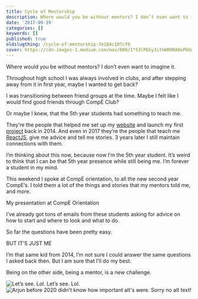```yaml
---
title: Cycle of Mentorship
description: Where would you be without mentors? I don’t even want to imagine it.
date: '2017-09-19'
categories: []
keywords: []
published: true
oldslugthing: /cycle-of-mentorship-7e184c107cf9
cover: https://cdn-images-1.medium.com/max/800/1*53lPEky3ithWRORA9eP8Ug.png
---
```


Where would you be without mentors? I don’t even want to imagine it.

Throughout high school I was always involved in clubs, and after stepping away from it in first year, maybe I wanted to get back?

I was transitioning between friend groups at the time. Maybe I felt like I would find good friends through CompE Club?

Or maybe I knew, that the 5th year students had something to teach me.

They’re the people that helped me set up my [website](http://www.arjunkalburgi.com) and launch my first [project](https://connectfour275.herokuapp.com/) back in 2014. And even in 2017 they’re the people that teach me [ReactJS](https://github.com/askalburgi/tick-tack-toe), give me advice and tell me stories. 3 years later I still maintain connections with them.

I’m thinking about this now, because now I’m the 5th year student. It’s weird to think that I can be that 5th year presence while still being me. I’m forever a student in my mind.

This weekend I spoke at CompE orientation, to all the new second year CompE’s. I told them a lot of the things and stories that my mentors told me, and more.

My presentation at CompE Orientation

I’ve already got tons of emails from these students asking for advice on how to start and where to look and what to do.

So far the questions have been pretty easy.

BUT IT’S JUST ME

I’m that same kid from 2014, I’m not sure I could answer the same questions I asked back then. But I am sure that I’ll do my best.

Being on the other side, being a mentor, is a new challenge.

![Let’s see. Lol.]()
Let’s see. Lol.![Arjun before 2020 didn't know how important alt's were. Sorry no alt text!](https://cdn-images-1.medium.com/max/800/1*k3x4eNfGaG54H9skwyKeSA.png)
